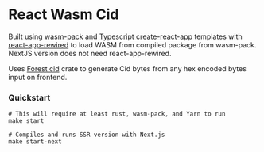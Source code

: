 # React Wasm Cid

Built using [wasm-pack](https://github.com/rustwasm/wasm-pack) and [Typescript create-react-app](https://create-react-app.dev/docs/adding-typescript/) templates with [react-app-rewired](https://github.com/timarney/react-app-rewired) to load WASM from compiled package from wasm-pack. NextJS version does not need react-app-rewired.

Uses [Forest cid](https://github.com/ChainSafe/forest/tree/b25b40669f7b333e00e6aa41762a514d9e8b11c3/ipld/cid) crate to generate Cid bytes from any hex encoded bytes input on frontend.

### Quickstart

```
# This will require at least rust, wasm-pack, and Yarn to run
make start

# Compiles and runs SSR version with Next.js
make start-next
```
